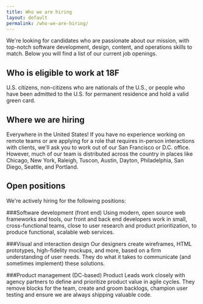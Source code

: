 ```yaml
---
title: Who we are hiring
layout: default
permalink: /who-we-are-hiring/
---
```

We're looking for candidates who are passionate about our mission, with top-notch software development, design, content, and operations skills to match. Below you will find a list of our current job openings.

## Who is eligible to work at 18F

U.S. citizens, non-citizens who are nationals of the U.S., or people who have been admitted to the U.S. for permanent residence and hold a valid green card.

## Where we are hiring

Everywhere in the United States! If you have no experience working on remote teams or are applying for a role that requires in-person interactions with clients, we'll ask you to work out of our San Francisco or D.C. office. However, much of our team is distributed across the country in places like Chicago, New York, Raleigh, Tuscon, Austin, Dayton, Philadelphia, San Diego, Seattle, and Portland.

## Open positions
We're actively hiring for the following positions:

###Software development (front end)
Using modern, open source web frameworks and tools, our front and back end developers work in small, cross-functional teams, close to user research and product prioritization, to produce functional, scalable web services.

###Visual and interaction design
Our designers create wireframes, HTML prototypes, high-fidelity mockups, and more, based on a firm understanding of user needs. They do what it takes to communicate (and sometimes implement) these solutions.

###Product management (DC-based)
Product Leads work closely with agency partners to define and prioritize product value in agile cycles. They remove blocks for the team, create and groom backlogs, champion user testing and ensure we are always shipping valuable code.
